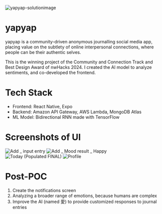 
![yapyap-solutionimage](https://github.com/terwo/yapyap/assets/105677497/185018fd-504f-46e5-99e9-dd7f272584ea)
# yapyap
yapyap is a community-driven anonymous journalling social media app, placing value on the subtlety of online interpersonal connections, where people can be their authentic selves.

This is the winning project of the Community and Connection Track and Best Design Award of nwHacks 2024. I created the AI model to analyze sentiments, and co-developed the frontend.

# Tech Stack
* Frontend: React Native, Expo
* Backend: Amazon API Gateway, AWS Lambda, MongoDB Atlas
* ML Model: Bidirectional RNN made with TensorFlow

# Screenshots of UI
![Add _ input entry](https://github.com/terwo/yapyap/assets/105677497/38992970-70fa-421f-aba7-d1a4b9a8c27a)
![Add _ Mood result _ Happy](https://github.com/terwo/yapyap/assets/105677497/101a3a18-4648-4dc8-91b7-fbc59a824685)
![Today (Populated FINAL)](https://github.com/terwo/yapyap/assets/105677497/dd388b7a-9022-45e9-a070-1e8335e26435)
![Profile](https://github.com/terwo/yapyap/assets/105677497/2af0a505-09b8-49c2-af3b-7b84c5d71611)



# Post-POC
1. Create the notifications screen
2. Analyzing a broader range of emotions, because humans are complex
3. Improve the AI (named 愛) to provide customized responses to journal entries
